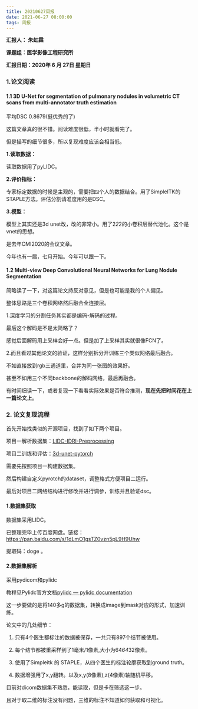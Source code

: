 ```yaml
---
title: 20210627周报
date: 2021-06-27 08:00:00
tags: 周报
---
```


**汇报人： 朱虹霖**

**课题组：医学影像工程研究所**

**汇报日期：2020年 6 月 27日 星期日**

### **1.论文阅读**

#### 1.1  3D U-Net for segmentation of pulmonary nodules in volumetric CT scans from multi-annotator truth estimation 

平均DSC 0.8679(挺优秀的了)

这篇文章真的很不错。阅读难度很低，半小时就看完了。

但是描写的细节很多，所以复现难度应该会相当低。

**1.读取数据：**

读取数据用了pyLIDC。

**2.评价指标：**

专家标定数据的时候是主观的，需要把四个人的数据结合。用了SimpleITK的STAPLE方法。评估分割请准度用的是DSC。

**3.模型：**

模型上其实还是3d unet改，改的非常小。用了2*2*2的小卷积层替代池化。这个是vnet的思想。

 

是去年CMI2020的会议文章。

今年也有一届，七月开始。今年可以跟一下。

 

#### **1.2 Multi-view Deep Convolutional Neural Networks for Lung Nodule Segmentation**

简略读了一下，对这篇论文持反对意见，但是也可能是我的个人偏见。

整体思路是三个卷积网络然后融合全连接层。

1.深度学习的分割任务其实都是编码-解码的过程。

最后这个解码是不是太简略了？

感觉后面解码用上采样会好一点。但是加了上采样其实就很像FCN了。

2.而且看过其他论文的验证，这样分别拆分开训练三个类似网络最后融合。

不如直接放到rgb三通道里，合并为同一张图的效果好。

甚至不如用三个不同backbone的解码网络，最后再融合。



有时间细读一下，或者复现一下看看实际效果是否符合推测，**现在先把时间花在上一篇论文上**。

 

 

### **2.** **论文复现流程**

首先开始找类似的开源项目，找到了如下两个项目。

项目一解析数据集：[LIDC-IDRI-Preprocessing](https://github.com/jaeho3690/LIDC-IDRI-Preprocessing)

项目二训练和评估：[3d-unet-pytorch](https://github.com/wolny/pytorch-3dunet)

需要先按照项目一构建数据集。

然后构建自定义pyrotch的dataset，调整格式方便项目二运行。

最后对项目二网络结构进行修改并进行调参，训练并且验证dsc。

#### **1.数据集获取**

数据集采用LIDC。

已整理完毕上传百度网盘。链接：[https://pan.baidu.com/s/1dLmO1gsTZ0vzn5pL9H9Uhw ](https://pan.baidu.com/s/1dLmO1gsTZ0vzn5pL9H9Uhw)

提取码：doge 。

#### **2.数据集解析**

采用pydicom和pylidc

教程见Pylidc官方文档[pylidc — pylidc documentation](https://pylidc.github.io/)

这一步要做的是将140多g的数据集，转换成image到mask对应的形式，加速训练。

论文中的几处细节：

1. 只有4个医生都标注的数据被保存，一共只有897个结节被使用。

2. 每个结节都被重采样到了1毫米/1像素,大小为64*64*32像素。

3. 使用了Simpleitk 的 STAPLE，从四个医生的标注轮廓获取到ground truth。

4. 数据增强用了x,y翻转。以及x,y(8像素),z(4像素)轴随机平移。

 

目前对dicom数据集不熟悉，能读取，但是卡在筛选这一步。

且对于取二维的标注没有问题，三维的标注不知道如何获取和可视化。

 

 

 

 

 

 

 

 

 

 

 

 

 

 

 

 

 

 

 

 

 